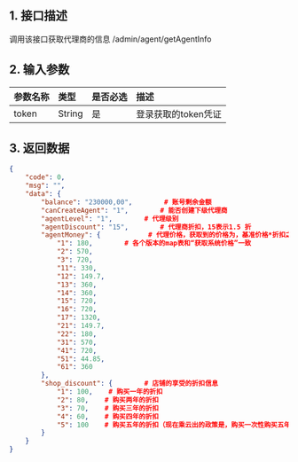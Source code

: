 ## 1. 接口描述

调用该接口获取代理商的信息 /admin/agent/getAgentInfo

## 2. 输入参数

| 参数名称 | 类型 | 是否必选 | 描述 |
| :--- | :--- | :--- | :--- |
| token | String | 是 | 登录获取的token凭证 |

## 3. 返回数据

```json
{
    "code": 0,
    "msg": "",
    "data": {
        "balance": "230000,00",        # 账号剩余金额
        "canCreateAgent": "1",        # 能否创建下级代理商
        "agentLevel": "1",        # 代理级别
        "agentDiscount": "15",        # 代理商折扣，15表示1.5 折
        "agentMoney": {            # 代理价格，获取到的价格为，基准价格*折扣之后的价格
            "1": 180,        # 各个版本的map表和“获取系统价格”一致
            "2": 570,
            "3": 720,
            "11": 330,
            "12": 149.7,
            "13": 360,
            "14": 360,
            "15": 720,
            "16": 720,
            "17": 1320,
            "21": 149.7,
            "22": 180,
            "31": 570,
            "41": 720,
            "51": 44.85,
            "61": 360
        },
        "shop_discount": {        # 店铺的享受的折扣信息   
            "1": 100,    # 购买一年的折扣
            "2": 80,    # 购买两年的折扣
            "3": 70,    # 购买三年的折扣
            "4": 60,    # 购买四年的折扣    
            "5": 100    # 购买五年的折扣（现在乘云出的政策是，购买一次性购买五年，永久免费）
        }
    }
}
```



